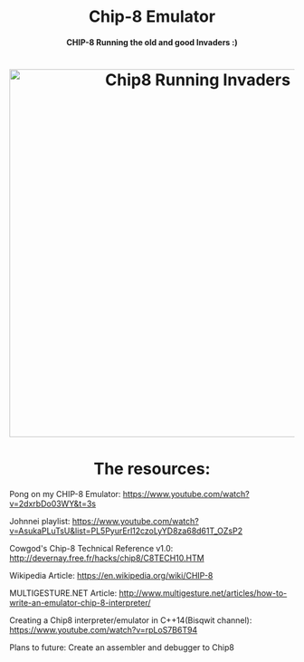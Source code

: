 <h1 align = "center">Chip-8 Emulator</h1>
<h4 align = "center">CHIP-8 Running the old and good Invaders :)</h4> 

<h1 align="center"><img title="Chip8 Running Invaders" src="https://i.imgur.com/gHGcTHH.png" width="650px"></h1>
<h1 align="center">The resources:</h1>

Pong on my CHIP-8 Emulator:
https://www.youtube.com/watch?v=2dxrbDo03WY&t=3s

Johnnei playlist:
https://www.youtube.com/watch?v=AsukaPLuTsU&list=PL5PyurErl12czoLyYD8za68d61T_OZsP2

Cowgod's Chip-8 Technical Reference v1.0: 
http://devernay.free.fr/hacks/chip8/C8TECH10.HTM

Wikipedia Article:
https://en.wikipedia.org/wiki/CHIP-8

MULTIGESTURE.NET Article:
http://www.multigesture.net/articles/how-to-write-an-emulator-chip-8-interpreter/

Creating a Chip8 interpreter/emulator in C++14(Bisqwit channel): 
https://www.youtube.com/watch?v=rpLoS7B6T94

Plans to future:
Create an assembler and debugger to Chip8

